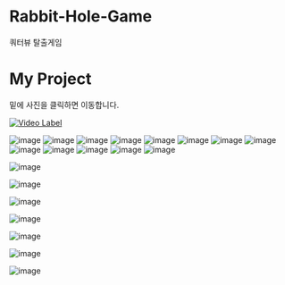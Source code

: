 # Rabbit-Hole-Game
쿼터뷰 탈출게임

# My Project

밑에 사진을 클릭하면 이동합니다. 

[![Video Label](http://img.youtube.com/vi/9mupKejR5XA/0.jpg)]([https://youtu.be/9mupKejR5XA](https://www.youtube.com/watch?v=qVF-vGn16hw))

![image](https://github.com/yoonseopkim/Rabbit-Hole-Game/assets/123044351/126babcb-dc05-4d22-87fc-9c15af0e1571)
![image](https://github.com/yoonseopkim/Rabbit-Hole-Game/assets/123044351/6a91e132-abaa-49b3-a284-32ae1715475f)
![image](https://github.com/yoonseopkim/Rabbit-Hole-Game/assets/123044351/258309e6-9917-497b-be13-4131103369c1)
![image](https://github.com/yoonseopkim/Rabbit-Hole-Game/assets/123044351/1f7ee842-512f-4ca8-a241-e4e47e206082)
![image](https://github.com/yoonseopkim/Rabbit-Hole-Game/assets/123044351/63db68be-44da-495e-acd2-e6bb2fa929ff)
![image](https://github.com/yoonseopkim/Rabbit-Hole-Game/assets/123044351/26fd3497-0cd0-4587-b684-672e8ef0eaaa)
![image](https://github.com/yoonseopkim/Rabbit-Hole-Game/assets/123044351/2d584729-c309-4330-b106-0e456640780a)
![image](https://github.com/yoonseopkim/Rabbit-Hole-Game/assets/123044351/82f62102-839d-4af0-821b-d9b73a49b67f)
![image](https://github.com/yoonseopkim/Rabbit-Hole-Game/assets/123044351/b8900349-d769-4a11-b07e-b08c5946e75a)
![image](https://github.com/yoonseopkim/Rabbit-Hole-Game/assets/123044351/ffc9792e-fa26-4868-b7e6-1db9ac952144)
![image](https://github.com/yoonseopkim/Rabbit-Hole-Game/assets/123044351/e6b9c45f-6f18-41bf-a3fb-87654509a577)
![image](https://github.com/yoonseopkim/Rabbit-Hole-Game/assets/123044351/d32196b4-70cf-4642-93ef-bd4e61f535fd)
![image](https://github.com/yoonseopkim/Rabbit-Hole-Game/assets/123044351/3a3e1bc0-c127-46df-92ba-680029c2b1ff)



![image](https://github.com/yoonseopkim/Rabbit-Hole-Game/assets/123044351/3f2e10ea-a5ee-472b-affb-5882fbad1982)

![image](https://github.com/yoonseopkim/Rabbit-Hole-Game/assets/123044351/2e180c3b-ab19-4b99-ae8a-684d2fefca78)

![image](https://github.com/yoonseopkim/Rabbit-Hole-Game/assets/123044351/240fba97-36a9-4a59-a87d-3f7f38077222)

![image](https://github.com/yoonseopkim/Rabbit-Hole-Game/assets/123044351/d5d0d180-2fb5-420f-9d9c-a0c44cbc611c)

![image](https://github.com/yoonseopkim/Rabbit-Hole-Game/assets/123044351/377dbce1-5a75-4582-83fa-5dfaea92c73e)

![image](https://github.com/yoonseopkim/Rabbit-Hole-Game/assets/123044351/21902cb3-2566-4163-9ab2-3fe35d0192f8)

![image](https://github.com/yoonseopkim/Rabbit-Hole-Game/assets/123044351/47966dd4-1ebc-4f1f-b33a-f9381e7511b1)
